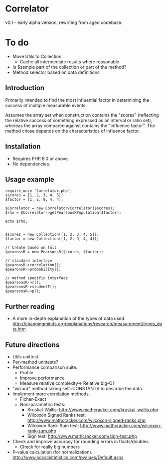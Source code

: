 Correlator
==========
v0.1 - early alpha version; rewriting from aged codebase.

# To do
- Move Utils to Collection
  - Cache all intermediate results where reasonable
- Is $sample part of the collection or part of the method?
- Method selector based on data definitions

Introduction
------------
Primarily intended to find the most influential factor in determining the
success of multiple measurable events.

Assumes the array set when construction contains the "scores" (reflecting the
relative success of something expressed as an interval or ratio set), whereas
the array compared against contains the "influence factor".
The method chose depends on the characteristics of influence factor.

Installation
------------

* Requires PHP 8.0 or above.
* No dependencies.

Usage example
-------------

	require_once 'Correlator.php';
	$scores = [1, 2, 3, 4, 5];
	$factor = [1, 2, 9, 4, 4];

	$Correlator = new Correlator/Correlator($scores);
	$rho = $Correlator->getPearsonsRPopulation($factor);

	echo $rho;


    $scores = new Collection([1, 2, 3, 4, 5]);
    $factor = new Collection([1, 2, 9, 4, 4]);

    // Create based on full
    $pearonsR = new PearsonsR($scores, $factor);

    // standard interface
    $pearonsR->correlation();
    $pearonsR->probability();

    // method specific interface
    $pearsonsR->r();
    $pearsonsR->studentT();
    $pearsonsR->p();

 
Further reading
---------------

* A more in-depth explanation of the types of data used:
  http://changingminds.org/explanations/research/measurement/types_data.htm

Future directions
-----------------

* Utils unittest.
* Per-method unittests?
* Performance comparison suite.
  * Profile
  * Improve performance
  * Measure relative complexity-> Relative big-O?
* "wizard" method taking self::CONSTANTS to describe the data.
* Implement more correlation methods.
  * Ficher-Exact
  * Non-parametric tests:
    * Kruskal-Wallis: http://www.mathcracker.com/kruskal-wallis.php
    * Wilcoxon Signed Ranks test: http://www.mathcracker.com/wilcoxon-signed-ranks.php
    * Wilcoxon Rank-Sum test: http://www.mathcracker.com/wilcoxon-rank-sum.php
    * Sign test: http://www.mathcracker.com/sign-test.php
* Check and improve accuracy for rounding errors in floats/doubles.
  * Check for really big numbers
* P-value calculation (for normalization). http://www.socscistatistics.com/pvalues/Default.aspx